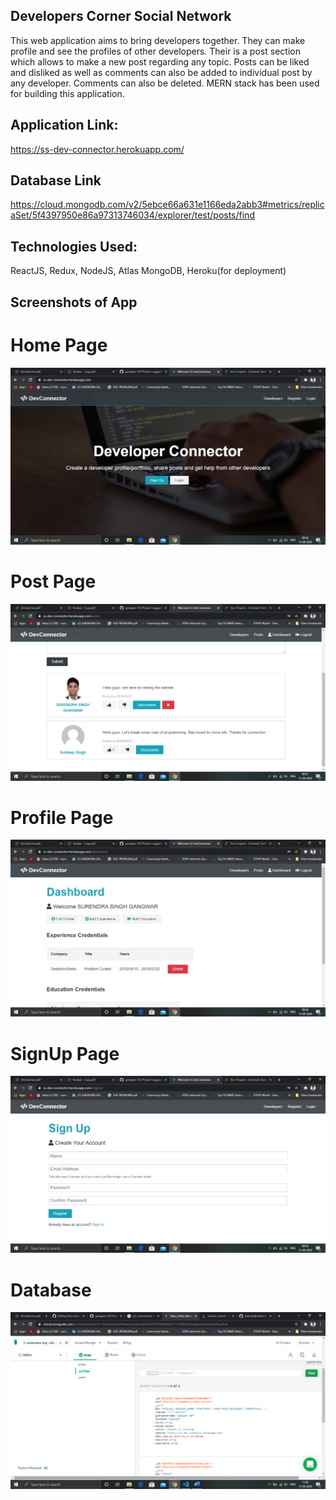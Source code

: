 ## Developers Corner Social Network
This web application aims to bring developers together. They can make profile and see the profiles of other developers.
Their is a post section which allows to make a new post regarding any topic. Posts can be liked and disliked as well as
comments can also be added to individual post by any developer. Comments can also be deleted. MERN stack has been used for
building this application.

## Application Link:
https://ss-dev-connector.herokuapp.com/

## Database Link
https://cloud.mongodb.com/v2/5ebce66a631e1166eda2abb3#metrics/replicaSet/5f4397950e86a97313746034/explorer/test/posts/find

## Technologies Used:
ReactJS, Redux, NodeJS, Atlas MongoDB, Heroku(for deployment)

## Screenshots of App

# Home Page
![ScreenShot](https://github.com/gangwar-107/Dev-Connector-MERN/blob/master/Screenshot%20(233).png)
# Post Page
![ScreenShot](https://github.com/gangwar-107/Dev-Connector-MERN/blob/master/Screenshot%20(234).png)
# Profile Page
![ScreenShot](https://github.com/gangwar-107/Dev-Connector-MERN/blob/master/Screenshot%20(235).png)
# SignUp Page
![ScreenShot](https://github.com/gangwar-107/Dev-Connector-MERN/blob/master/Screenshot%20(236).png)

# Database 
![ScreenShot](https://github.com/gangwar-107/Dev-Connector-MERN/blob/master/Screenshot%20(241).png)

